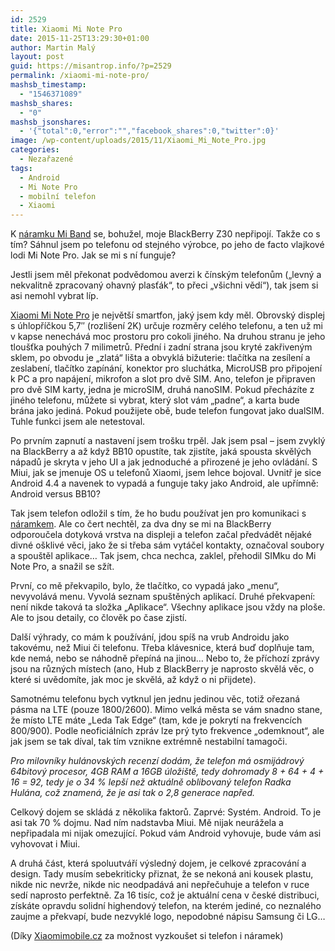 ```yaml
---
id: 2529
title: Xiaomi Mi Note Pro
date: 2015-11-25T13:29:30+01:00
author: Martin Malý
layout: post
guid: https://misantrop.info/?p=2529
permalink: /xiaomi-mi-note-pro/
mashsb_timestamp:
  - "1546371089"
mashsb_shares:
  - "0"
mashsb_jsonshares:
  - '{"total":0,"error":"","facebook_shares":0,"twitter":0}'
image: /wp-content/uploads/2015/11/Xiaomi_Mi_Note_Pro.jpg
categories:
  - Nezařazené
tags:
  - Android
  - Mi Note Pro
  - mobilní telefon
  - Xiaomi
---
```

K [náramku Mi Band](https://misantrop.info/miband/) se, bohužel, moje BlackBerry Z30 nepřipojí. Takže co s tím? Sáhnul jsem po telefonu od stejného výrobce, po jeho de facto vlajkové lodi Mi Note Pro. Jak se mi s ní funguje?

<!--more-->

Jestli jsem měl překonat podvědomou averzi k čínským telefonům (&#8222;levný a nekvalitně zpracovaný ohavný plasťák&#8220;, to přeci &#8222;všichni vědí&#8220;), tak jsem si asi nemohl vybrat líp.

[Xiaomi Mi Note Pro](https://xiaomimobile.cz/106-xiaomi-mi-note-pro.html#/barva-bílá/paměť-mi_note_pro) je největší smartfon, jaký jsem kdy měl. Obrovský displej s úhlopříčkou 5,7&#8243; (rozlišení 2K) určuje rozměry celého telefonu, a ten už mi v kapse nenechává moc prostoru pro cokoli jiného. Na druhou stranu je jeho tloušťka pouhých 7 milimetrů. Přední i zadní strana jsou kryté zakřiveným sklem, po obvodu je &#8222;zlatá&#8220; lišta a obvyklá bižuterie: tlačítka na zesílení a zeslabení, tlačítko zapínání, konektor pro sluchátka, MicroUSB pro připojení k PC a pro napájení, mikrofon a slot pro dvě SIM. Ano, telefon je připraven pro dvě SIM karty, jedna je microSIM, druhá nanoSIM. Pokud přecházíte z jiného telefonu, můžete si vybrat, který slot vám &#8222;padne&#8220;, a karta bude brána jako jediná. Pokud použijete obě, bude telefon fungovat jako dualSIM. Tuhle funkci jsem ale netestoval.

Po prvním zapnutí a nastavení jsem trošku trpěl. Jak jsem psal &#8211; jsem zvyklý na BlackBerry a až když BB10 opustíte, tak zjistíte, jaká spousta skvělých nápadů je skryta v jeho UI a jak jednoduché a přirozené je jeho ovládání. S Miui, jak se jmenuje OS u telefonů Xiaomi, jsem lehce bojoval. Uvnitř je sice Android 4.4 a navenek to vypadá a funguje taky jako Android, ale upřímně: Android versus BB10?

Tak jsem telefon odložil s tím, že ho budu používat jen pro komunikaci s [náramkem](https://misantrop.info/miband/). Ale co čert nechtěl, za dva dny se mi na BlackBerry odporoučela dotyková vrstva na displeji a telefon začal předvádět nějaké divné ošklivé věci, jako že si třeba sám vytáčel kontakty, označoval soubory a spouštěl aplikace&#8230; Tak jsem, chca nechca, zaklel, přehodil SIMku do Mi Note Pro, a snažil se sžít.

První, co mě překvapilo, bylo, že tlačítko, co vypadá jako &#8222;menu&#8220;, nevyvolává menu. Vyvolá seznam spuštěných aplikací. Druhé překvapení: není nikde taková ta složka &#8222;Aplikace&#8220;. Všechny aplikace jsou vždy na ploše. Ale to jsou detaily, co člověk po čase zjistí.

Další výhrady, co mám k používání, jdou spíš na vrub Androidu jako takovému, než Miui či telefonu. Třeba klávesnice, která buď doplňuje tam, kde nemá, nebo se náhodně přepíná na jinou&#8230; Nebo to, že příchozí zprávy jsou na různých místech (ano, Hub z BlackBerry je naprosto skvělá věc, o které si uvědomíte, jak moc je skvělá, až když o ni přijdete).

Samotnému telefonu bych vytknul jen jednu jedinou věc, totiž ořezaná pásma na LTE (pouze 1800/2600). Mimo velká města se vám snadno stane, že místo LTE máte &#8222;Leda Tak Edge&#8220; (tam, kde je pokrytí na frekvencích 800/900). Podle neoficiálních zpráv lze prý tyto frekvence &#8222;odemknout&#8220;, ale jak jsem se tak díval, tak tím vznikne extrémně nestabilní tamagoči.

_Pro milovníky hulánovských recenzí dodám, že telefon má osmijádrový 64bitový procesor, 4GB RAM a 16GB úložiště, tedy dohromady 8 + 64 + 4 + 16 = 92, tedy je o 34 % lepší než aktuálně oblibovaný telefon Radka Hulána, což znamená, že je asi tak o 2,8 generace napřed._

Celkový dojem se skládá z několika faktorů. Zaprvé: Systém. Android. To je asi tak 70 % dojmu. Nad ním nadstavba Miui. Mě nijak neurážela a nepřipadala mi nijak omezující. Pokud vám Android vyhovuje, bude vám asi vyhovovat i Miui.

A druhá část, která spoluutváří výsledný dojem, je celkové zpracování a design. Tady musím sebekriticky přiznat, že se nekoná ani kousek plastu, nikde nic nevrže, nikde nic neodpadává ani nepřečuhuje a telefon v ruce sedí naprosto perfektně. Za 16 tisíc, což je aktuální cena v české distribuci, získáte opravdu solidní highendový telefon, na kterém jediné, co neznalého zaujme a překvapí, bude nezvyklé logo, nepodobné nápisu Samsung či LG&#8230;

(Díky [Xiaomimobile.cz](https://xiaomimobile.cz/) za možnost vyzkoušet si telefon i náramek)